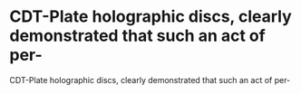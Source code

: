 # CDT-Plate holographic discs, clearly demonstrated that such an act  of per-

CDT-Plate holographic discs, clearly demonstrated that such an act  of per-